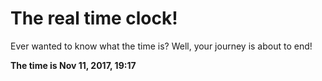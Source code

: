 # The real time clock!

Ever wanted to know what the time is? Well, your journey is about to end!

**The time is Nov 11, 2017, 19:17**